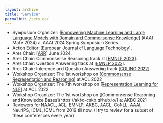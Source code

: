```yaml
---
layout: archive
title: "Service"
permalink: /service/
---
```


- Symposium Organizer: [[Empowering Machine Learning and Large Language Models with Domain and Commonsense Knowledge](https://aaai.org/conference/spring-symposia/sss24/)] (AAAI Make 2024) at AAAI 2024 Spring Symposium Series
- Action Editor: [[European Journal of Language Technology](https://www.nejlt.org/">Northern)].
- Area Chair: [[ARR](https://aclrollingreview.org/)] June 2024.
- Area Chair: Commonsense Reasoning track at [[EMNLP 2023](https://2023.emnlp.org/)].
- Area Chair: Question Answering track at [[EMNLP 2022](https://2022.emnlp.org/)].
- Area Chair: Inference and Question Answering track [[COLING 2022](https://coling2022.org/)].
- Workshop Organizer: The 1st workshop on [[Commonsense Representation and Reasoning](https://csrr-workshop.github.io/)] at ACL 2022 
- Workshop Organizer: The 7th workshop on [[Representation Learning for NLP](https://sites.google.com/view/repl4nlp2022/home?authuser=0)] at ACL 2022
- Workshop Organizer: The 1st workshop on [[Commonsense Reasoning and Knowledge Bases](https://akbc-cskb.github.io/] at AKBC 2021 
- Reviewers for NAACL, ACL, EMNLP, AKBC, AACL, CoNLL, AAAI, NeurIPS, ICML, ICML from 2019 till now. (I try to review for a subset of these conferences every year)
